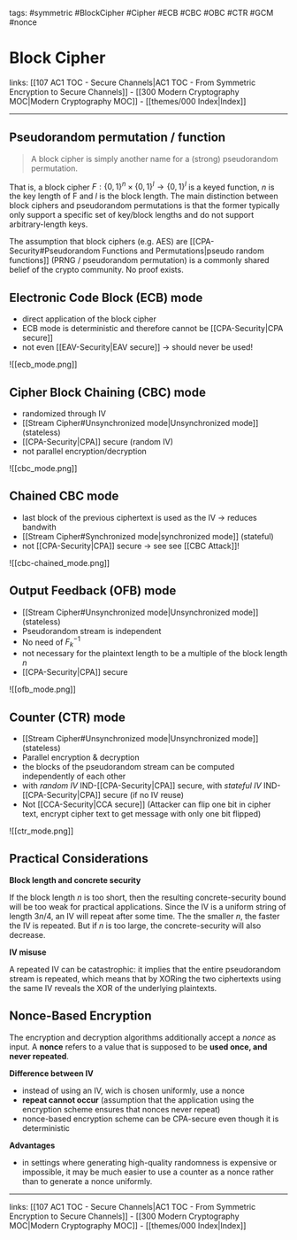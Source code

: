 tags: #symmetric #BlockCipher #Cipher #ECB #CBC #OBC #CTR #GCM #nonce

# Block Cipher

links: [[107 AC1 TOC - Secure Channels|AC1 TOC - From Symmetric Encryption to Secure Channels]] - [[300 Modern Cryptography MOC|Modern Cryptography MOC]] - [[themes/000 Index|Index]]

---
## Pseudorandom permutation / function

> A block cipher is simply another name for a (strong) pseudorandom permutation.

That is, a block cipher $F : \{0, 1\}^n \times \{0, 1\}^l \rightarrow \{0, 1\}^l$ is a keyed function, $n$ is the key length of F and $l$ is the block length.
The main distinction between block ciphers and pseudorandom permutations is that the former typically only support a specific set of key/block lengths and do not support arbitrary-length keys.

The assumption that block ciphers (e.g. AES) are [[CPA-Security#Pseudorandom Functions and Permutations|pseudo random functions]] (PRNG / pseudorandom permutation) is a commonly shared belief of the crypto community. No proof exists.

## Electronic Code Block (ECB) mode

- direct application of the block cipher
- ECB mode is deterministic and therefore cannot be [[CPA-Security|CPA secure]]
- not even [[EAV-Security|EAV secure]] $\rightarrow$ should never be used!

![[ecb_mode.png]]

## Cipher Block Chaining (CBC) mode

- randomized through IV
- [[Stream Cipher#Unsynchronized mode|Unsynchronized mode]] (stateless)
- [[CPA-Security|CPA]] secure (random IV)
- not parallel encryption/decryption

![[cbc_mode.png]]

## Chained CBC mode

- last block of the previous ciphertext is used as the IV $\rightarrow$ reduces bandwith
- [[Stream Cipher#Synchronized mode|synchronized mode]] (stateful)
- not [[CPA-Security|CPA]] secure $\rightarrow$ see see [[CBC Attack]]!

![[cbc-chained_mode.png]]

## Output Feedback (OFB) mode

- [[Stream Cipher#Unsynchronized mode|Unsynchronized mode]] (stateless)
- Pseudorandom stream is independent
- No need of $F_k^{-1}$
- not necessary for the plaintext length to be a multiple of the block length $n$
- [[CPA-Security|CPA]] secure

![[ofb_mode.png]]

## Counter (CTR) mode

- [[Stream Cipher#Unsynchronized mode|Unsynchronized mode]] (stateless)
- Parallel encryption & decryption
- the blocks of the pseudorandom stream can be computed independently of each other
- with *random IV* IND-[[CPA-Security|CPA]] secure, with *stateful IV* IND-[[CPA-Security|CPA]] secure (if no IV reuse)
- Not [[CCA-Security|CCA secure]] (Attacker can flip one bit in cipher text, encrypt cipher text to get message with only one bit flipped)

![[ctr_mode.png]]

## Practical Considerations

**Block length and concrete security**

If the block length $n$ is too short, then the resulting concrete-security bound will be too weak for practical applications. Since the IV is a uniform string of length $3n/4$, an IV will repeat after some time. The the smaller $n$, the faster the IV is repeated. But if $n$ is too large, the concrete-security will also decrease.

**IV misuse**

A repeated IV can be catastrophic: it implies that the entire pseudorandom stream is repeated, which means that by XORing the two ciphertexts using the same IV reveals the XOR of the underlying plaintexts.

## Nonce-Based Encryption

The encryption and decryption algorithms additionally accept a *nonce* as input.
A **nonce** refers to a value that is supposed to be **used once, and never repeated**.

**Difference between IV**

- instead of using an IV, wich is chosen uniformly, use a nonce
- **repeat cannot occur** (assumption that the application using the encryption scheme ensures that nonces never repeat)
- nonce-based encryption scheme can be CPA-secure even though it is deterministic

**Advantages**

- in settings where generating high-quality randomness is expensive or impossible, it may be much easier to use a counter as a nonce rather than to generate a nonce uniformly.

---
links: [[107 AC1 TOC - Secure Channels|AC1 TOC - From Symmetric Encryption to Secure Channels]] - [[300 Modern Cryptography MOC|Modern Cryptography MOC]] - [[themes/000 Index|Index]]